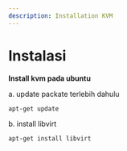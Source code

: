```yaml
---
description: Installation KVM
---
```


# Instalasi

**Install kvm pada ubuntu**

a. update packate terlebih dahulu

```
apt-get update
```

b. install libvirt

```
apt-get install libvirt
```
